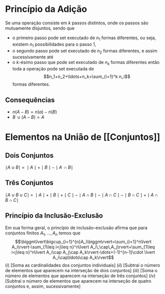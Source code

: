 # Princípio da Adição

Se uma operação consiste em $k$ passos distintos, onde os passos são mutuamente disjuntos, sendo que
- o primeiro passo pode set executado de $n_1$ formas diferentes, ou seja, existem $n_1$ possibilidades para o passo 1,
- o segundo passo pode set executado de $n_2$ formas diferentes, e assim sucessivamente até
- o $k$-ésimo passo que pode set executado de $n_k$ formas diferentes
então toda a operação pode set executada de $$n_1+n_2+\ldots+n_k=\sum_{i=1}^k n_i$$
formas diferentes.

## Consequências

- $n(A-B)=n(a)-n(B)$
- $B\,\cup(A-B)=A$

# Elementos na União de [[Conjuntos]]
## Dois Conjuntos
$\mid A \cup B\mid\;=\;\mid A\mid+\mid B\mid-\mid A\,\cap B\mid$

## Três Conjuntos
$\mid A\cup B\cup C\mid\;=\;\mid A\mid+\mid B\mid+\mid C\mid-\mid A\cap B\mid-\mid A\cap C\mid-\mid B\cap C\mid+\mid A\cap B\cap C\mid$

## Princípio da Inclusão-Exclusão
Em sua forma geral, o princípio de inclusão-exclusão afirma que para conjuntos finitos $A_1,\ldots,A_n$ temos que
$$\biggm\lvert\bigcup_{i=1}^{n}A_i\biggm\rvert=\sum_{i=1}^n\lvert A_i\rvert-\sum_{1\leq i<j\leq n}^n\lvert A_i\,\cap\,A_j\rvert+\sum_{1\leq i<j\leq n}^n\lvert A_i\cap A_j\cap A_k\rvert-\dots+(-1)^{n-1}\cdot \lvert A_i\cap\ldots\cap A_k\rvert$$
$(i)$ \[Soma as cardinalidades dos conjuntos individuais]
$(ii)$ \[Subtrai o número de elementos que aparecem na interseção de dois conjuntos]
$(iii)$ \[Soma o número de elementos que aparecem na interseção de três conjuntos]
$(iv)$ \[Subtrai o número de elementos que aparecem na interseção de quatro conjuntos e, assim, sucessivamente]